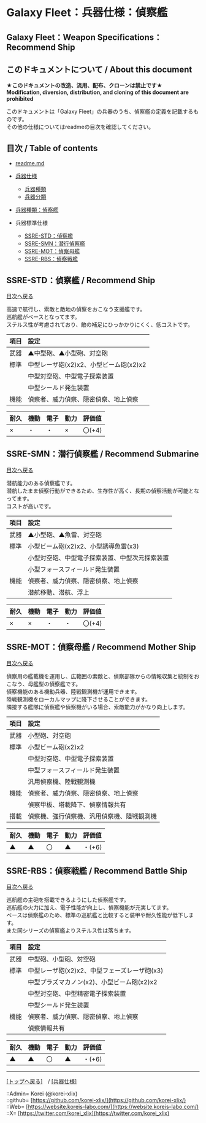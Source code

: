 # Galaxy Fleet：兵器仕様：偵察艦

## Galaxy Fleet：Weapon Specifications：Recommend Ship

## このドキュメントについて / About this document
  
**★このドキュメントの改造、流用、配布、クローンは禁止です★**  
    **Modification, diversion, distribution, and cloning of this document are prohibited**  
  
このドキュメントは「Galaxy Fleet」の兵器のうち、偵察艦の定義を記載するものです。  
その他の仕様についてはreadmeの目次を確認してください。  





## 目次 / Table of contents

* [readme.md](/readme.md)

* [兵器仕様](/unit/readme.md)
  * [兵器種類](/unit/readme.md#兵器種類--unit-kind)
  * [兵器分類](/unit/readme.md#兵器分類--unit-class)

* [兵器種類：偵察艦](/unit/readme.md#bswz魔導戦艦--battle-wizard-ship)

* 兵器標準仕様
  * [SSRE-STD：偵察艦](#ssre-std偵察艦--recommend-ship)
  * [SSRE-SMN：潜行偵察艦](#ssre-smn潜行偵察艦--recommend-submarine)
  * [SSRE-MOT：偵察母艦](#ssre-mot偵察母艦--recommend-mother-ship)
  * [SSRE-RBS：偵察戦艦](#ssre-rbs偵察戦艦--recommend-battle-ship)





## SSRE-STD：偵察艦 / Recommend Ship

[目次へ戻る](#目次--table-of-contents)  
  
高速で航行し、索敵と敵地の偵察をおこなう支援艦です。  
巡航艦がベースとなってます。  
ステルス性が考慮されており、敵の補足にひっかかりにくく、低コストです。  

|項目  |設定  |
|:--|:--|
|武器  |▲中型砲、▲小型砲、対空砲  |
|標準  |中型レーザ砲(x2)x2、小型ビーム砲(x2)x2  |
|      |中型対空砲、中型電子探索装置  |
|      |中型シールド発生装置  |
|機能  |偵察者、威力偵察、隠密偵察、地上偵察  |

|耐久  |機動  |電子  |動力  |評価値    |
|:--|:--|:--|:--|:--|
| ×   | ・   | ・   | ×   | 〇(+4)   |





## SSRE-SMN：潜行偵察艦 / Recommend Submarine

[目次へ戻る](#目次--table-of-contents)  
  
潜航能力のある偵察艦です。  
潜航したまま偵察行動ができるため、生存性が高く、長期の偵察活動が可能となってます。  
コストが高いです。  

|項目  |設定  |
|:--|:--|
|武器  |▲小型砲、▲魚雷、対空砲  |
|標準  |小型ビーム砲(x2)x2、小型誘導魚雷(x3)  |
|      |小型対空砲、中型電子探索装置、中型次元探索装置  |
|      |小型フォースフィールド発生装置  |
|機能  |偵察者、威力偵察、隠密偵察、地上偵察  |
|      |潜航移動、潜航、浮上  |

|耐久  |機動  |電子  |動力  |評価値    |
|:--|:--|:--|:--|:--|
| ×   | ×   | ・   | ・   | 〇(+4)   |





## SSRE-MOT：偵察母艦 / Recommend Mother Ship

[目次へ戻る](#目次--table-of-contents)  
  
偵察用の艦載機を運用し、広範囲の索敵と、偵察部隊からの情報収集と統制をおこなう、母艦型の偵察艦です。  
偵察機能のある機動兵器、陸戦観測機が運用できます。  
陸戦観測機をローカルマップに降下させることができます。  
隣接する艦隊に偵察艦や偵察機がいる場合、索敵能力がかなり向上します。  

|項目  |設定  |
|:--|:--|
|武器  |小型砲、対空砲  |
|標準  |小型ビーム砲(x2)x2  |
|      |中型対空砲、中型電子探索装置  |
|      |中型フォースフィールド発生装置  |
|      |汎用偵察機、陸戦観測機  |
|機能  |偵察者、威力偵察、隠密偵察、地上偵察  |
|      |偵察甲板、塔載降下、偵察情報共有  |
|搭載  |偵察機、強行偵察機、汎用偵察機、陸戦観測機  |

|耐久  |機動  |電子  |動力  |評価値    |
|:--|:--|:--|:--|:--|
| ▲   | ▲   | 〇   | ▲   | ・(+6)   |





## SSRE-RBS：偵察戦艦 / Recommend Battle Ship

[目次へ戻る](#目次--table-of-contents)  
  
巡航艦の主砲を搭載できるようにした偵察艦です。  
巡航艦の火力に加え、電子性能が向上し、偵察機能が充実してます。  
ベースは偵察艦のため、標準の巡航艦と比較すると装甲や耐久性能が低下します。  
また同シリーズの偵察艦よりステルス性は落ちます。  

|項目  |設定  |
|:--|:--|
|武器  |中型砲、小型砲、対空砲  |
|標準  |中型レーザ砲(x2)x2、中型フェーズレーザ砲(x3)  |
|      |中型プラズマカノン(x2)、小型ビーム砲(x2)x2  |
|      |中型対空砲、中型精密電子探索装置  |
|      |中型シールド発生装置  |
|機能  |偵察者、威力偵察、隠密偵察、地上偵察  |
|      |偵察情報共有  |

|耐久  |機動  |電子  |動力  |評価値    |
|:--|:--|:--|:--|:--|
| ▲   | ▲   | 〇   | ▲   | ・(+6)   |





***
[[トップへ戻る]](/readme.md)　/
[[兵器仕様]](/unit/readme.md)  
  
::Admin= Korei (@korei-xlix)  
::github= [https://github.com/korei-xlix/](https://github.com/korei-xlix/)  
::Web= [https://website.koreis-labo.com/](https://website.koreis-labo.com/)  
::X= [https://twitter.com/korei_xlix](https://twitter.com/korei_xlix)  
